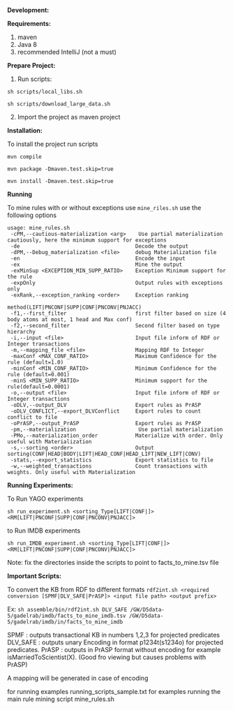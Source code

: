 **Development:**

**Requirements:**

1. maven
2. Java 8
3. recommended IntelliJ (not a must)


**Prepare Project:**

1. Run scripts:

 `sh scripts/local_libs.sh`

 `sh scripts/download_large_data.sh`
 

2. Import the project as maven project



**Installation:**

To install the project run scripts

`mvn compile`

`mvn package -Dmaven.test.skip=true`

`mvn install -Dmaven.test.skip=true`


**Running**

To mine rules with or without exceptions use `mine_riles.sh` use the following options

```
usage: mine_rules.sh
 -cPM,--cautious-materialization <arg>    Use partial materialization cautiously, here the minimum support for exceptions
 -de                                     Decode the output
 -dPM,--Debug_materialization <file>     debug Materialization file
 -en                                     Encode the input
 -ex                                     Mine the output
 -exMinSup <EXCEPTION_MIN_SUPP_RATIO>    Exception Minimum support for the rule
 -expOnly                                Output rules with exceptions only
 -exRank,--exception_ranking <order>     Exception ranking
                                         method(LIFT|PNCONF|SUPP|CONF|PNCONV|PNJACC)
 -f1,--first_filter                      first filter based on size (4 body atoms at most, 1 head and Max conf)
 -f2,--second_filter                     Second filter based on type hierarchy
 -i,--input <file>                       Input file inform of RDF or Integer transactions
 -m,--mapping_file <file>                Mapping RDF to Integer
 -maxConf <MAX_CONF_RATIO>               Maximum Confidence for the rule (default=1.0)
 -minConf <MIN_CONF_RATIO>               Minimum Confidence for the rule (default=0.001)
 -minS <MIN_SUPP_RATIO>                  Minimum support for the rule(default=0.0001)
 -o,--output <file>                      Input file inform of RDF or Integer transactions
 -oDLV,--output_DLV                      Export rules as PrASP
 -oDLV_CONFLICT,--export_DLVConflict     Export rules to count conflict to file
 -oPrASP,--output_PrASP                  Export rules as PrASP
 -pm,--materialization                    Use partial materialization
 -PMo,--materialization_order            Materialize with order. Only useful with Materialization
 -s,--sorting <order>                    Output sorting(CONF|HEAD|BODY|LIFT|HEAD_CONF|HEAD_LIFT|NEW_LIFT|CONV)
 -stats,--export_statistics              Export statistics to file
 -w,--weighted_transactions              Count transactions with weights. Only useful with Materialization
 ```



**Running Experiments:**

To Run YAGO experiments

`sh run_experiment.sh <sorting_Type[LIFT|CONF|]> <RM[LIFT|PNCONF|SUPP|CONF|PNCONV|PNJACC]>` 

to Run IMDB experiments 

`sh run_IMDB_experiment.sh <sorting_Type[LIFT|CONF|]> <RM[LIFT|PNCONF|SUPP|CONF|PNCONV|PNJACC]>` 

Note: fix the directories inside the scripts to point to facts_to_mine.tsv file



**Important Scripts:**

To convert the KB from RDF to different formats
`rdf2int.sh <required conversion [SPMF|DLV_SAFE|PrASP]> <input file path> <output prefix>`

Ex: `sh assemble/bin/rdf2int.sh DLV_SAFE /GW/D5data-5/gadelrab/imdb/facts_to_mine_imdb.tsv /GW/D5data-5/gadelrab/imdb/in/facts_to_mine_imdb`

SPMF : outputs transactional KB in numbers 1,2,3 for projected predicates
DLV_SAFE : outputs unary Encoding in format p1234t(s1234o) for projected predicates.
PrASP : outputs in PrASP format without encoding for example isMarriedToScientist(X). (Good fro viewing but causes problems with PrASP)

A mapping will be generated in case of encoding

<Other scripts to come>

for running examples
 running_scripts_sample.txt for examples running the main rule mining script mine_rules.sh


